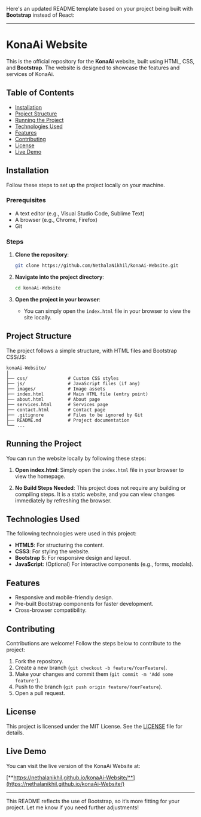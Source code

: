 Here's an updated README template based on your project being built with **Bootstrap** instead of React:

---

# KonaAi Website

This is the official repository for the **KonaAi** website, built using HTML, CSS, and **Bootstrap**. The website is designed to showcase the features and services of KonaAi.

## Table of Contents

- [Installation](#installation)
- [Project Structure](#project-structure)
- [Running the Project](#running-the-project)
- [Technologies Used](#technologies-used)
- [Features](#features)
- [Contributing](#contributing)
- [License](#license)
- [Live Demo](#live-demo)

## Installation

Follow these steps to set up the project locally on your machine.

### Prerequisites

- A text editor (e.g., Visual Studio Code, Sublime Text)
- A browser (e.g., Chrome, Firefox)
- Git

### Steps

1. **Clone the repository**:
   ```bash
   git clone https://github.com/NethalaNikhil/konaAi-Website.git
   ```

2. **Navigate into the project directory**:
   ```bash
   cd konaAi-Website
   ```

3. **Open the project in your browser**:
   - You can simply open the `index.html` file in your browser to view the site locally.

## Project Structure

The project follows a simple structure, with HTML files and Bootstrap CSS/JS:

```plaintext
konaAi-Website/
│
├── css/               # Custom CSS styles
├── js/                # JavaScript files (if any)
├── images/            # Image assets
├── index.html         # Main HTML file (entry point)
├── about.html         # About page
├── services.html      # Services page
├── contact.html       # Contact page
├── .gitignore         # Files to be ignored by Git
├── README.md          # Project documentation
└── ...
```

## Running the Project

You can run the website locally by following these steps:

1. **Open index.html**:
   Simply open the `index.html` file in your browser to view the homepage.

2. **No Build Steps Needed**:
   This project does not require any building or compiling steps. It is a static website, and you can view changes immediately by refreshing the browser.

## Technologies Used

The following technologies were used in this project:

- **HTML5**: For structuring the content.
- **CSS3**: For styling the website.
- **Bootstrap 5**: For responsive design and layout.
- **JavaScript**: (Optional) For interactive components (e.g., forms, modals).

## Features

- Responsive and mobile-friendly design.
- Pre-built Bootstrap components for faster development.
- Cross-browser compatibility.

## Contributing

Contributions are welcome! Follow the steps below to contribute to the project:

1. Fork the repository.
2. Create a new branch (`git checkout -b feature/YourFeature`).
3. Make your changes and commit them (`git commit -m 'Add some feature'`).
4. Push to the branch (`git push origin feature/YourFeature`).
5. Open a pull request.

## License

This project is licensed under the MIT License. See the [LICENSE](LICENSE) file for details.

## Live Demo

You can visit the live version of the KonaAi Website at:

[**https://nethalanikhil.github.io/konaAi-Website/**](https://nethalanikhil.github.io/konaAi-Website/)

---

This README reflects the use of Bootstrap, so it’s more fitting for your project. Let me know if you need further adjustments!
